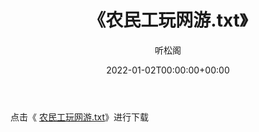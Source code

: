 ﻿---
title:  《农民工玩网游.txt》
date:   2022-01-02T00:00:00+00:00
author: 听松阁
layout: post
permalink: /农民工玩网游/
categories: 小说
tags: [小说]
---

点击《 [农民工玩网游.txt](http://img.660000.xyz/bookstukust/book/bntxt/10/农民工玩网游.txt)》进行下载